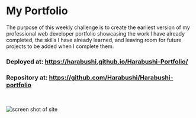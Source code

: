 # My Portfolio
The purpose of this weekly challenge is to create the earliest version of my professional web developer portfolio showcasing the work I have already completed, the skills I have already learned, and leaving room for future projects to be added when I complete them.

### Deployed at: https://harabushi.github.io/Harabushi-Portfolio/
### Repository at: https://github.com/Harabushi/Harabushi-portfolio

<br />

![screen shot of site](./assets/images/portfolio-screencap.png)